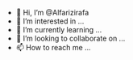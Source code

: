 - 👋 Hi, I’m @Alfarizirafa
- 👀 I’m interested in ...
- 🌱 I’m currently learning ...
- 💞️ I’m looking to collaborate on ...
- 📫 How to reach me ...

<!---
Alfarizirafa/Alfarizirafa is a ✨ special ✨ repository because its `README.md` (this file) appears on your GitHub profile.
You can click the Preview link to take a look at your changes.
--->
